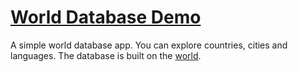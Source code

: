 # [World Database Demo](https://blooming-mountain-57785.herokuapp.com/)
A simple world database app. You can explore countries, cities and languages. The database is built on the [world](https://downloads.mysql.com/docs/world-setup-en.pdf).
